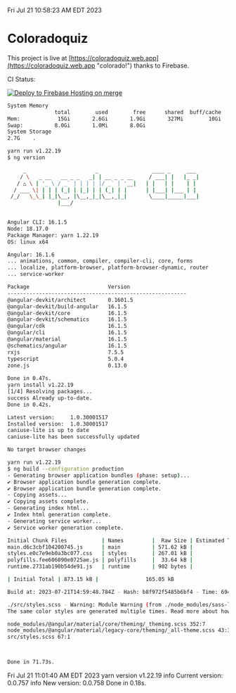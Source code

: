 Fri Jul 21 10:58:23 AM EDT 2023

# Coloradoquiz


This project is live at [https://coloradoquiz.web.app](https://coloradoquiz.web.app "colorado!") thanks to Firebase.

CI Status: 

[![Deploy to Firebase Hosting on merge](https://github.com/teamkushal/coloradoquiz/actions/workflows/firebase-hosting-merge.yml/badge.svg)](https://github.com/teamkushal/coloradoquiz/actions/workflows/firebase-hosting-merge.yml)

```bash
System Memory
               total        used        free      shared  buff/cache   available
Mem:            15Gi       2.6Gi       1.9Gi       327Mi        10Gi        12Gi
Swap:          8.0Gi       1.0Mi       8.0Gi
System Storage
2.7G	.
```
```bash
yarn run v1.22.19
$ ng version

     _                      _                 ____ _     ___
    / \   _ __   __ _ _   _| | __ _ _ __     / ___| |   |_ _|
   / △ \ | '_ \ / _` | | | | |/ _` | '__|   | |   | |    | |
  / ___ \| | | | (_| | |_| | | (_| | |      | |___| |___ | |
 /_/   \_\_| |_|\__, |\__,_|_|\__,_|_|       \____|_____|___|
                |___/
    

Angular CLI: 16.1.5
Node: 18.17.0
Package Manager: yarn 1.22.19
OS: linux x64

Angular: 16.1.6
... animations, common, compiler, compiler-cli, core, forms
... localize, platform-browser, platform-browser-dynamic, router
... service-worker

Package                         Version
---------------------------------------------------------
@angular-devkit/architect       0.1601.5
@angular-devkit/build-angular   16.1.5
@angular-devkit/core            16.1.5
@angular-devkit/schematics      16.1.5
@angular/cdk                    16.1.5
@angular/cli                    16.1.5
@angular/material               16.1.5
@schematics/angular             16.1.5
rxjs                            7.5.5
typescript                      5.0.4
zone.js                         0.13.0
    
Done in 0.47s.
yarn install v1.22.19
[1/4] Resolving packages...
success Already up-to-date.
Done in 0.42s.
```
```bash
Latest version:     1.0.30001517
Installed version:  1.0.30001517
caniuse-lite is up to date
caniuse-lite has been successfully updated

No target browser changes
```
```bash
yarn run v1.22.19
$ ng build --configuration production
- Generating browser application bundles (phase: setup)...
✔ Browser application bundle generation complete.
✔ Browser application bundle generation complete.
- Copying assets...
✔ Copying assets complete.
- Generating index html...
✔ Index html generation complete.
- Generating service worker...
✔ Service worker generation complete.

Initial Chunk Files           | Names         |  Raw Size | Estimated Transfer Size
main.d6c3cbf104200745.js      | main          | 571.62 kB |               136.21 kB
styles.e0c7e9eb0a3bc077.css   | styles        | 267.01 kB |                17.47 kB
polyfills.fee606090e0725ae.js | polyfills     |  33.64 kB |                10.86 kB
runtime.2731ab190b54de91.js   | runtime       | 902 bytes |               517 bytes

| Initial Total | 873.15 kB |               165.05 kB

Build at: 2023-07-21T14:59:48.784Z - Hash: b8f972f5485b6bf4 - Time: 69426ms

./src/styles.scss - Warning: Module Warning (from ./node_modules/sass-loader/dist/cjs.js):
The same color styles are generated multiple times. Read more about how style duplication can be avoided in a dedicated guide. https://github.com/angular/components/blob/main/guides/duplicate-theming-styles.md

node_modules/@angular/material/core/theming/_theming.scss 352:7          private-check-duplicate-theme-styles()
node_modules/@angular/material/legacy-core/theming/_all-theme.scss 43:3  all-legacy-component-themes()
src/styles.scss 67:1                                                     root stylesheet



Done in 71.73s.
```
Fri Jul 21 11:01:40 AM EDT 2023
yarn version v1.22.19
info Current version: 0.0.757
info New version: 0.0.758
Done in 0.18s.
